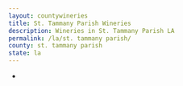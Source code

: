 ```yaml
---
layout: countywineries
title: St. Tammany Parish Wineries
description: Wineries in St. Tammany Parish LA
permalink: /la/st. tammany parish/
county: st. tammany parish
state: la
---
```

-
